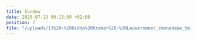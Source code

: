 ```yaml
---
title: Sundew
date: 2020-07-13 00:13:00 +02:00
position: 7
file: "/uploads/13%20-%20Hidde%20Kramer%20-%20Lauwersmeer_zonnedauw_6min_Vol.mp3"
---
```


